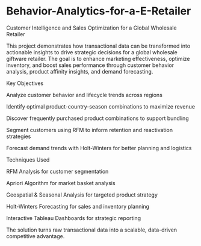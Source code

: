 # Behavior-Analytics-for-a-E-Retailer

Customer Intelligence and Sales Optimization for a Global Wholesale Retailer

This project demonstrates how transactional data can be transformed into actionable insights to drive strategic decisions for a global wholesale giftware retailer. The goal is to enhance marketing effectiveness, optimize inventory, and boost sales performance through customer behavior analysis, product affinity insights, and demand forecasting.

Key Objectives

Analyze customer behavior and lifecycle trends across regions

Identify optimal product-country-season combinations to maximize revenue

Discover frequently purchased product combinations to support bundling

Segment customers using RFM to inform retention and reactivation strategies

Forecast demand trends with Holt-Winters for better planning and logistics

Techniques Used

RFM Analysis for customer segmentation

Apriori Algorithm for market basket analysis

Geospatial & Seasonal Analysis for targeted product strategy

Holt-Winters Forecasting for sales and inventory planning

Interactive Tableau Dashboards for strategic reporting


The solution turns raw transactional data into a scalable, data-driven competitive advantage.
